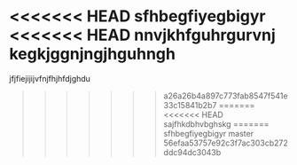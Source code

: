<<<<<<< HEAD
sfhbegfiyegbigyr
<<<<<<< HEAD
nnvjkhfguhrgurvnj
kegkjggnjngjhguhngh
=======
jfjfiejijijvfnjfhjhfdjghdu
>>>>>>> a26a26b4a897c773fab8547f541e33c15841b2b7
=======
<<<<<<< HEAD
sajfhkdbhvbghskg
=======
sfhbegfiyegbigyr
>>>>>>> master
>>>>>>> 56efaa53757e92c3f7ac303cb272ddc94dc3043b
